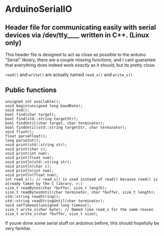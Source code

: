 # ArduinoSerialIO
## Header file for communicating easily with serial devices via /dev/tty____  written in C++. (Linux only)

This header file is designed to act as close as possible to the arduino "Serial" library, there are a couple missing functions, and I cant guarantee that everything does indeed work *exactly* as it should, but its pretty close.


`read()` and `write()` are actually named `read_s()` and `write_s()`

## Public functions
```
unsigned int available();
void begin(unsigned long baudRate);
void end();
bool find(char target);
bool find(std::string targetStr);
bool findUntil(char target, char terminator);
bool findUntil(std::string targetStr, char terminator);
void flush();
float parseFloat();
long parseInt();
void print(std::string str);
void print(char c);
void print(int num);
void print(float num);
void println(std::string str);
void println(char c);
void println(int num);
void println(float num);
int read_s(); // read_s() is used instead of read() because read() is already taken by the C library. >:(
size_t readBytes(char *buffer, size_t length);
size_t readBytesUntil(char terminator, char *buffer, size_t length);
std::string readString();
std::string readStringUntil(char terminator);
void setTimeout(unsigned long timeout);
size_t write_s(char byte); // Named like read_s for the same reason
size_t write_s(char *buffer, size_t size);
```
If youve done some serial stuff on arduinos before, this should hopefully be very familiar.
